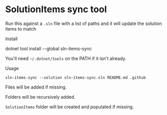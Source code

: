 # SolutionItems sync tool

Run this against a `.sln` file with a list of paths and it will update the solution items to match

Install

dotnet tool install --global sln-items-sync

You'll need `~/.dotnet/tools` on the PATH if it isn't already.

Usage

```
sln-items-sync --solution sln-items-sync.sln README.md .github
```

Files will be added if missing.

Folders will be recursively added.

`SolutionItems` folder will be created and populated if missing.
